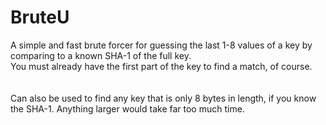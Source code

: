 <h1>BruteU</h1>
A simple and fast brute forcer for guessing the last 1-8 values of a key by comparing to a known SHA-1 of the full key.<br/>
You must already have the first part of the key to find a match, of course.<br/>
<br/>
<br/>
Can also be used to find any key that is only 8 bytes in length, if you know the SHA-1. Anything larger would take far too much time.